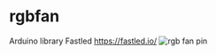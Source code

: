 # rgbfan

Arduino library Fastled
https://fastled.io/
![rgb fan pin](https://blogger.googleusercontent.com/img/b/R29vZ2xl/AVvXsEhF2hLMXOKSGo_vIUYhMa-rA0YjnK7QWsiqyKQMoecad5bbd-ueXKV7BoLryUClmYtoXG4KRaz5gnPyYgC5hB9P6E2feAmafcPBQDX_HPuiSxWGZFV1NOmDlXSA3rRDxpU1JB6aRXCRhBS05NDP40W7UlRPHSle8TzZnh2yYgWCvOg_ZcQOM21qVn5y/w640-h360/fanrgb-12.png)
